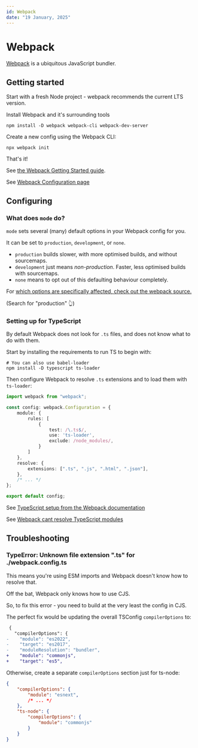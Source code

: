 ```yaml
---
id: Webpack
date: "19 January, 2025"
---
```


# Webpack

[Webpack](https://webpack.js.org/) is a ubiquitous JavaScript bundler.

## Getting started

Start with a fresh Node project - webpack recommends the current LTS version.

Install Webpack and it's surrounding tools
```shell
npm install -D webpack webpack-cli webpack-dev-server
```

Create a new config using the Webpack CLI:
```shell
npx webpack init
```

That's it!

See [the Webpack Getting Started guide](https://webpack.js.org/guides/getting-started).

See [Webpack Configuration page](https://webpack.js.org/configuration/#root)

## Configuring

### What does `mode` do?

`mode` sets several (many) default options in your Webpack config for you.

It can be set to `production`, `development`, or `none`.
- `production` builds slower, with more optimised builds, and without sourcemaps.
- `development` just means _non-production_. Faster, less optimised builds with sourcemaps.
- `none` means to opt out of this defaulting behaviour completely.

For [which options are specifically affected, check out the webpack source.](https://github.com/webpack/webpack/blob/main/lib/config/defaults.js)

(Search for "production" 👆)

### Setting up for TypeScript

By default Webpack does not look for `.ts` files, and does not know what to do with them.

Start by installing the requirements to run TS to begin with:
```shell
# You can also use babel-loader
npm install -D typescript ts-loader
```

Then configure Webpack to resolve `.ts` extensions and to load them with `ts-loader`:
```ts
import webpack from "webpack";

const config: webpack.Configuration = {
    module: {
        rules: [
            {
                test: /\.ts$/,
                use: 'ts-loader',
                exclude: /node_modules/,
            }
        ]
    },
    resolve: {
        extensions: [".ts", ".js", ".html", ".json"],
    },
    /* ... */
};

export default config;
```

See [TypeScript setup from the Webpack documentation](https://webpack.js.org/guides/typescript/)

See [Webpack cant resolve TypeScript modules](https://stackoverflow.com/questions/43595555/webpack-cant-resolve-typescript-modules)

## Troubleshooting

### TypeError: Unknown file extension ".ts" for ./webpack.config.ts

This means you're using ESM imports and Webpack doesn't know how to resolve that.

Off the bat, Webpack only knows how to use CJS.

So, to fix this error - you need to build at the very least the config in CJS.

The perfect fix would be updating the overall TSConfig `compilerOptions` to:
```diff
 {
   "compilerOptions": {
-    "module": "es2022",
-    "target": "es2017",
-    "moduleResolution": "bundler",
+    "module": "commonjs",
+    "target": "es5",
```

Otherwise, create a separate `compilerOptions` section just for ts-node:
```json
{
    "compilerOptions": {
        "module": "esnext",
        /* ... */
    },
    "ts-node": {
        "compilerOptions": {
            "module": "commonjs"
        }
    }
}
```

